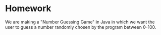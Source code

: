 # Homework

We are making a "Number Guessing Game" in Java in which we want the user to guess a number randomly chosen by the program between 0-100.